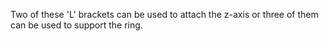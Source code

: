 Two of these 'L' brackets can be used to attach the z-axis or three of them can be used to support the ring.
